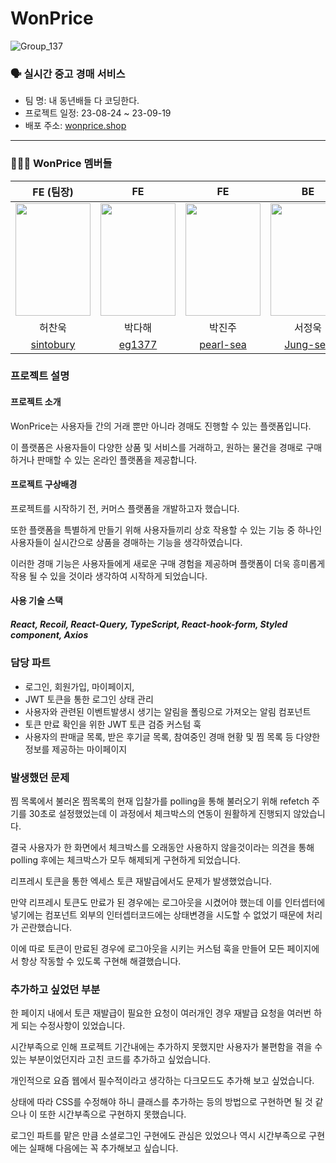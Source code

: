 # WonPrice
![Group_137](https://github.com/pearl-sea/seb45_main_003/assets/102569322/c5f733ed-9af9-49b8-9fc4-2315cfb7f7ad)


### 🗣️ 실시간 중고 경매 서비스
* 팀 명: 내 동년배들 다 코딩한다.
* 프로젝트 일정: 23-08-24 ~ 23-09-19
* 배포 주소: [wonprice.shop](https://wonprice.shop/)

---

###  🧑🏻‍🦳 WonPrice 멤버들
|FE (팀장)|FE|FE|BE|BE|BE (팀장)|
|:---:|:---:|:---:|:---:|:---:|:---:|
|<img src="https://github.com/codestates-seb/seb45_main_003/assets/105766506/07e1c4e1-ba37-4796-9a35-a0f5856670db" width="120" height="180"/>|<img src="https://github.com/codestates-seb/seb45_main_003/assets/105766506/fa24a999-b436-4284-85ef-65636dc4180f" width="120" height="180"/>|<img src="https://github.com/codestates-seb/seb45_main_003/assets/105766506/fe84f796-6fa9-435d-82ad-b7c4eb2f6229" width="120" height="180"/>|<img src="https://github.com/codestates-seb/seb45_main_003/assets/105766506/b97346d0-17d8-40aa-a59f-c1359944bc61" width="120" height="180"/>|<img src="https://github.com/codestates-seb/seb45_main_003/assets/105766506/c1a51383-e2d3-40f0-9e71-d0165ccf61f5" width="120" height="180"/>|<img src="https://github.com/codestates-seb/seb45_main_003/assets/105766506/b30905ac-7313-4b12-84ba-1e21a8a566d3" width="120" height="180"/>|
|허찬욱|박다해|박진주|서정욱|이지연|공대표|
|[sintobury](https://github.com/sintobury)|[eg1377](https://github.com/eg1377)|[pearl-sea](https://github.com/pearl-sea)|[Jung-seo](https://github.com/Jung-seo)|[Jeonni](https://github.com/Jeonni)|[C5ng](https://github.com/C5ng)|

### 프로젝트 설명
#### 프로젝트 소개
WonPrice는 사용자들 간의 거래 뿐만 아니라 경매도 진행할 수 있는 플랫폼입니다. 

이 플랫폼은 사용자들이 다양한 상품 및 서비스를 거래하고, 원하는 물건을 경매로 구매하거나 판매할 수 있는 온라인 플랫폼을 제공합니다.

#### 프로젝트 구상배경
프로젝트를 시작하기 전, 커머스 플랫폼을 개발하고자 했습니다. 

또한 플랫폼을 특별하게 만들기 위해 사용자들끼리 상호 작용할 수 있는 기능 중 하나인 사용자들이 실시간으로 상품을 경매하는 기능을 생각하였습니다. 

이러한 경매 기능은 사용자들에게 새로운 구매 경험을 제공하며 플랫폼이 더욱 흥미롭게 작용 될 수 있을 것이라 생각하여 시작하게 되었습니다.

#### 사용 기술 스택
##### React, Recoil, React-Query, TypeScript, React-hook-form, Styled component, Axios 

### 담당 파트
- 로그인, 회원가입, 마이페이지, 
- JWT 토큰을 통한 로그인 상태 관리
- 사용자와 관련된 이벤트발생시 생기는 알림을 폴링으로 가져오는 알림 컴포넌트
- 토큰 만료 확인을 위한 JWT 토큰 검증  커스텀 훅
- 사용자의 판매글 목록, 받은 후기글 목록, 참여중인 경매 현황 및 찜 목록 등 다양한 정보를 제공하는 마이페이지

### 발생했던 문제
찜 목록에서 불러온 찜목록의 현재 입찰가를 polling을 통해 불러오기 위해 refetch 주기를 30초로 설정했었는데 이 과정에서 체크박스의 연동이 원활하게 진행되지 않았습니다. 

결국 사용자가 한 화면에서 체크박스를 오래동안 사용하지 않을것이라는 의견을 통해 polling 후에는 체크박스가 모두 해제되게 구현하게 되었습니다.

리프레시 토큰을 통한 엑세스 토큰 재발급에서도 문제가 발생했었습니다. 

만약 리프레시 토큰도 만료가 된 경우에는 로그아웃을 시켰어야 했는데 이를 인터셉터에 넣기에는 컴포넌트 외부의 인터셉터코드에는 상태변경을 시도할 수 없었기 때문에 처리가 곤란했습니다.

이에 따로 토큰이 만료된 경우에 로그아웃을 시키는 커스텀 훅을 만들어 모든 페이지에서 항상 작동할 수 있도록 구현해 해결했습니다.

### 추가하고 싶었던 부분
한 페이지 내에서 토큰 재발급이 필요한 요청이 여러개인 경우 재발급 요청을 여러번 하게 되는 수정사항이 있었습니다. 

시간부족으로 인해 프로젝트 기간내에는 추가하지 못했지만 사용자가 불편함을 겪을 수 있는 부분이었던지라 고친 코드를 추가하고 싶었습니다.

개인적으로 요즘 웹에서 필수적이라고 생각하는 다크모드도 추가해 보고 싶었습니다. 

상태에 따라 CSS를 수정해야 하니 클래스를 추가하는 등의 방법으로 구현하면 될 것 같으나 이 또한 시간부족으로 구현하지 못했습니다.

로그인 파트를 맡은 만큼 소셜로그인 구현에도 관심은 있었으나 역시 시간부족으로 구현에는 실패해 다음에는 꼭 추가해보고 싶습니다. 



